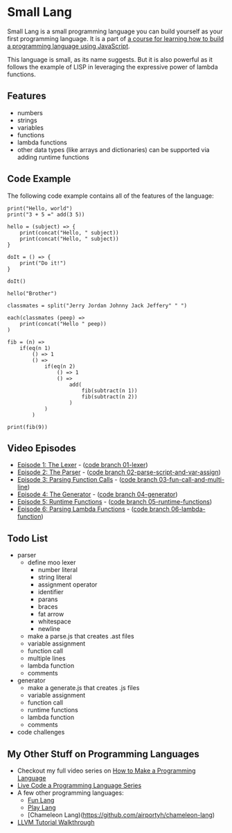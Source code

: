 # Small Lang

Small Lang is a small programming language you can build yourself
as your first programming language. It is a part of [a course for learning
how to build a programming language using JavaScript](https://www.youtube.com/watch?v=5CS0CNVsn4I&list=PLSq9OFrD2Q3DasoOa54Vm9Mr8CATyTbLF).

This language is small, as its name suggests. But it is also powerful
as it follows the example of LISP in leveraging the expressive power of
lambda functions.

## Features

* numbers
* strings
* variables
* functions
* lambda functions
* other data types (like arrays and dictionaries) can be supported via
adding runtime functions

## Code Example

The following code example contains all of the features of the language:

```
print("Hello, world")
print("3 + 5 =" add(3 5))

hello = (subject) => {
    print(concat("Hello, " subject))
    print(concat("Hello, " subject))
}

doIt = () => {
    print("Do it!")
}

doIt()

hello("Brother")

classmates = split("Jerry Jordan Johnny Jack Jeffery" " ")

each(classmates (peep) =>
    print(concat("Hello " peep))
)

fib = (n) =>
    if(eq(n 1)
        () => 1
        () =>
            if(eq(n 2)
                () => 1
                () =>
                    add(
                        fib(subtract(n 1))
                        fib(subtract(n 2))
                    )
            )
        )

print(fib(9))
```

## Video Episodes

* [Episode 1: The Lexer](http://tobyho.com/video/Make-Your-Own-Language-1-The-Lexer.html) - ([code branch 01-lexer](https://github.com/airportyh/smallang/tree/01-lexer))
* [Episode 2: The Parser](http://tobyho.com/video/Make-Your-Own-Language-2-The-Parser.html) - ([code branch 02-parse-script-and-var-assign](https://github.com/airportyh/smallang/tree/02-parse-script-and-var-assign))
* [Episode 3: Parsing Function Calls](http://tobyho.com/video/Make-Your-Own-Language-3-Parsing-Function-Calls.html) - ([code branch 03-fun-call-and-multi-line](https://github.com/airportyh/smallang/tree/03-fun-call-and-multi-line))
* [Episode 4: The Generator](http://tobyho.com/video/Make-Your-Own-Language-4-The-Generator.html) - ([code branch 04-generator](https://github.com/airportyh/smallang/tree/04-generator))
* [Episode 5: Runtime Functions](http://tobyho.com/video/Make-Your-Own-Language-5-Runtime-Functions.html) - ([code branch 05-runtime-functions](https://github.com/airportyh/smallang/tree/05-runtime-functions))
* [Episode 6: Parsing Lambda Functions](http://tobyho.com/video/Make-Your-Own-Language-6-Parsing-Lambda-Functions.html) - ([code branch 06-lambda-function](https://github.com/airportyh/smallang/tree/06-lambda-function))

## Todo List

* parser
    * define moo lexer
        * number literal
        * string literal
        * assignment operator
        * identifier
        * parans
        * braces
        * fat arrow
        * whitespace
        * newline
    * make a parse.js that creates .ast files
    * variable assignment
    * function call
    * multiple lines
    * lambda function
    * comments
* generator
    * make a generate.js that creates .js files
    * variable assignment
    * function call
    * runtime functions
    * lambda function
    * comments
* code challenges

## My Other Stuff on Programming Languages

* Checkout my full video series on [How to Make a Programming Language](https://www.youtube.com/playlist?list=PLSq9OFrD2Q3DasoOa54Vm9Mr8CATyTbLF)
* [Live Code a Programming Language Series](https://github.com/airportyh/x-lang)
* A few other programming languages:
    * [Fun Lang](https://github.com/airportyh/fun-lang)
    * [Play Lang](https://github.com/airportyh/play-lang)
    * [Chameleon Lang)(https://github.com/airportyh/chameleon-lang)
* [LLVM Tutorial Walkthrough](https://www.youtube.com/playlist?list=PLSq9OFrD2Q3ChEc_ejnBcO5u9JeT0ufkg)